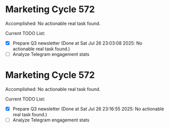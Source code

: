# Marketing Cycle 572

Accomplished: No actionable real task found.

Current TODO List:

- [x] Prepare Q3 newsletter  (Done at Sat Jul 26 23:03:08 2025: No actionable real task found.)
- [ ] Analyze Telegram engagement stats

# Marketing Cycle 572

Accomplished: No actionable real task found.

Current TODO List:

- [x] Prepare Q3 newsletter  (Done at Sat Jul 26 23:16:55 2025: No actionable real task found.)
- [ ] Analyze Telegram engagement stats